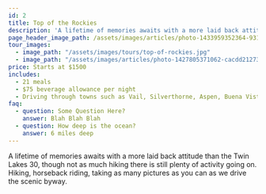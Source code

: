 ```yaml
---
id: 2
title: Top of the Rockies
description: 'A lifetime of memories awaits with a more laid back attitude than the Twin Lakes 30, though not as much hiking there is still plenty of activity going on. Hiking, horseback riding, taking as many pictures as you can as we drive the scenic byway.'
page_header_image_path: /assets/images/articles/photo-1433959352364-9314c5b6eb0b_sm.jpg
tour_images:
  - image_path: "/assets/images/tours/top-of-rockies.jpg"
  - image_path: "/assets/images/articles/photo-1427805371062-cacdd21273f1_sm.jpg"
price: Starts at $1500
includes:
  - 21 meals
  - $75 beverage allowance per night
  - Driving through towns such as Vail, Silverthorne, Aspen, Buena Vista and Leadville.
faq:
  - question: Some Question Here?
    answer: Blah Blah Blah
  - question: How deep is the ocean?
    answer: 6 miles deep
---
```


A lifetime of memories awaits with a more laid back attitude than the Twin Lakes 30, though not as much hiking there is still plenty of activity going on. Hiking, horseback riding, taking as many pictures as you can as we drive the scenic byway.